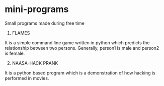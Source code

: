 # mini-programs
Small programs made during free time

1. FLAMES

It is a simple command line game written in python which predicts the relationship between two persons. Generally, person1 is male and person2 is female.

2. NAASA-HACK PRANK

It is a python based program which is a demonstration of how hacking is performed in movies.

